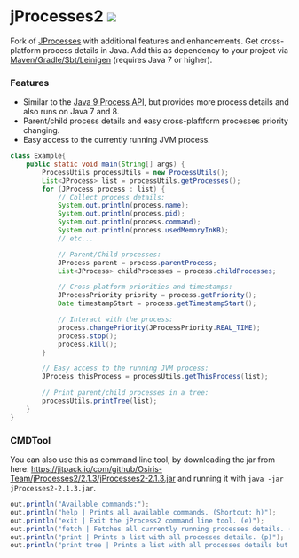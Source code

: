 # jProcesses2 [![](https://jitpack.io/v/Osiris-Team/jProcesses2.svg)](https://jitpack.io/#Osiris-Team/jProcesses2)
Fork of [JProcesses](https://github.com/profesorfalken/jProcesses) with additional features and enhancements. Get cross-platform process details in Java.
Add this as dependency to your project via [Maven/Gradle/Sbt/Leinigen](https://jitpack.io/#Osiris-Team/jProcesses2/LATEST) (requires Java 7 or higher).

### Features
- Similar to the [Java 9 Process API](https://docs.oracle.com/javase/9/docs/api/java/lang/Process.html), but provides more process details and also runs on Java 7 and 8.
- Parent/child process details and easy cross-plaftform processes priority changing.
- Easy access to the currently running JVM process.
```java
class Example{
    public static void main(String[] args) {
        ProcessUtils processUtils = new ProcessUtils();
        List<JProcess> list = processUtils.getProcesses();
        for (JProcess process : list) {
            // Collect process details:
            System.out.println(process.name);
            System.out.println(process.pid);
            System.out.println(process.command);
            System.out.println(process.usedMemoryInKB);
            // etc...

            // Parent/Child processes:
            JProcess parent = process.parentProcess;
            List<JProcess> childProcesses = process.childProcesses;

            // Cross-platform priorities and timestamps: 
            JProcessPriority priority = process.getPriority();
            Date timestampStart = process.getTimestampStart();

            // Interact with the process:
            process.changePriority(JProcessPriority.REAL_TIME);
            process.stop();
            process.kill();
        }

        // Easy access to the running JVM process:
        JProcess thisProcess = processUtils.getThisProcess(list);

        // Print parent/child processes in a tree:
        processUtils.printTree(list);
    }
}
```
### CMDTool
You can also use this as command line tool, by downloading the jar from here: https://jitpack.io/com/github/Osiris-Team/jProcesses2/2.1.3/jProcesses2-2.1.3.jar 
and running it with `java -jar jProcesses2-2.1.3.jar`.
```java
out.println("Available commands:");
out.println("help | Prints all available commands. (Shortcut: h)");
out.println("exit | Exit the jProcess2 command line tool. (e)");
out.println("fetch | Fetches all currently running processes details. (f)");
out.println("print | Prints a list with all processes details. (p)");
out.println("print tree | Prints a list with all processes details but also their parent/child relations. (pt)");
```
